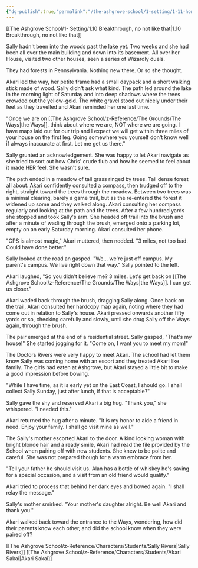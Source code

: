 ```yaml
---
{"dg-publish":true,"permalink":"/the-ashgrove-school/1-setting/1-11-home-again/"}
---
```


[[The Ashgrove School/1- Setting/1.10 Breakthrough, no not like that\|1.10 Breakthrough, no not like that]]

Sally hadn't been into the woods past the lake yet. Two weeks and she had been all over the main building and down into its basement. All over her House, visited two other houses, seen a series of Wizardly duels. 

They had forests in Pennsylvania. Nothing new there. Or so she thought. 

Akari led the way, her petite frame had a small daypack and a short walking stick made of wood. Sally didn't ask what kind. The path led around the lake in the morning light of Saturday and into deep shadows where the trees crowded out the yellow-gold. The white gravel stood out nicely under their feet as they travelled and Akari reminded her one last time. 

"Once we are on [[The Ashgrove School/z-Reference/The Grounds/The Ways\|the Ways]], think about where we are, NOT where we are going. I have maps laid out for our trip and I expect we will get within three miles of your house on the first leg. Going somewhere you yourself don't know well if always inaccurate at first. Let me get us there."

Sally grunted an acknowledgement. She was happy to let Akari navigate as she tried to sort out how Chris' crude flub and how he seemed to feel about it made HER feel. She wasn't sure. 

The path ended in a meadow of tall grass ringed by trees. Tall dense forest all about. Akari confidently consulted a compass, then trudged off to the right, straight toward the trees through the meadow. Between two trees was a minimal clearing, barely a game trail, but as the re-entered the forest it widened up some and they walked along. Akari consulting her compass regularly and looking at the path and the trees. After a few hundred yards she stopped and took Sally's arm. She headed off trail into the brush and after a minute of wading through the brush, emerged onto a parking lot, empty on an early Saturday morning. Akari consulted her phone. 

"GPS is almost magic," Akari muttered, then nodded. "3 miles, not too bad. Could have done better."

Sally looked at the road an gasped. "We... we're just off campus. My parent's campus. We live right down that way." Sally pointed to the left. 

Akari laughed, "So you didn't believe me? 3 miles. Let's get back on [[The Ashgrove School/z-Reference/The Grounds/The Ways\|the Ways]]. I can get us closer."

Akari waded back through the brush, dragging Sally along. Once back on the trail, Akari consulted her hardcopy map again, noting where they had come out in relation to Sally's house. Akari pressed onwards another fifty yards or so, checking carefully and slowly, until she drug Sally off the Ways again, through the brush. 

The pair emerged at the end of a residential street. Sally gasped, "That's my house!" She started jogging for it. "Come on, I want you to meet my mom!"

The Doctors Rivers were very happy to meet Akari. The school had let them know Sally was coming home with an escort and they treated Akari like family. The girls had eaten at Ashgrove, but Akari stayed a little bit to make a good impression before bowing. 

"While I have time, as it is early yet on the East Coast, I should go. I shall collect Sally Sunday, just after lunch, if that is acceptable?"

Sally gave the shy and reserved Akari a big hug. "Thank you," she whispered. "I needed this."

Akari returned the hug after a minute. "It is my honor to aide a friend in need. Enjoy your family. I shall go visit mine as well."

The Sally's mother escorted Akari to the door. A kind looking woman with bright blonde hair and a ready smile, Akari had read the file provided by the School when pairing off with new students. She knew to be polite and careful. She was not prepared though for a warm embrace from her. 

"Tell your father he should visit us. Alan has a bottle of whiskey he's saving for a special occasion, and a visit from an old friend would qualify." 

Akari tried to process that behind her dark eyes and bowed again. "I shall relay the message."

Sally's mother smirked. "Your mother's daughter alright. Be well Akari and thank you."

Akari walked back toward the entrance to the Ways, wondering, how did their parents know each other, and did the school know when they were paired off?

[[The Ashgrove School/z-Reference/Characters/Students/Sally Rivers\|Sally Rivers]]
[[The Ashgrove School/z-Reference/Characters/Students/Akari Sakai\|Akari Sakai]]

